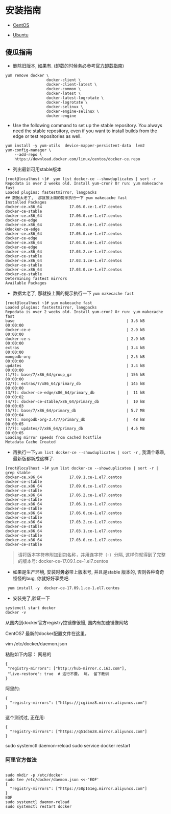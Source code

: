 ﻿安装指南
==

- [CentOS](https://docs.docker.com/engine/installation/linux/docker-ce/centos/)

- [Ubuntu](https://docs.docker.com/engine/installation/linux/docker-ce/ubuntu/)

傻瓜指南
--

- 删除旧版本, 如果有.  (卸载的时候务必参考[官方卸载指南](https://docs.docker.com/engine/installation/linux/docker-ce/centos/))

```
yum remove docker \
                  docker-client \
                  docker-client-latest \
                  docker-common \
                  docker-latest \
                  docker-latest-logrotate \
                  docker-logrotate \
                  docker-selinux \
                  docker-engine-selinux \
                  docker-engine
```
- Use the following command to set up the stable repository. You always need the stable repository, even if you want to install builds from the edge or test repositories as well.

```
yum install -y yum-utils  device-mapper-persistent-data  lvm2
yum-config-manager \
    --add-repo \
    https://download.docker.com/linux/centos/docker-ce.repo
```

- 列出最新可用stable版本

```
[root@localhost ~]#  yum list docker-ce --showduplicates | sort -r
Repodata is over 2 weeks old. Install yum-cron? Or run: yum makecache fast
Loaded plugins: fastestmirror, langpacks
## 数据太老了,  那就按上面的提示执行一下 yum makecache fast
Installed Packages
docker-ce.x86_64            17.06.0.ce-1.el7.centos             docker-ce-stable
docker-ce.x86_64            17.06.0.ce-1.el7.centos             docker-ce-edge
docker-ce.x86_64            17.06.0.ce-1.el7.centos             @docker-ce-edge
docker-ce.x86_64            17.05.0.ce-1.el7.centos             docker-ce-edge
docker-ce.x86_64            17.04.0.ce-1.el7.centos             docker-ce-edge
docker-ce.x86_64            17.03.2.ce-1.el7.centos             docker-ce-stable
docker-ce.x86_64            17.03.1.ce-1.el7.centos             docker-ce-stable
docker-ce.x86_64            17.03.0.ce-1.el7.centos             docker-ce-stable
Determining fastest mirrors
Available Packages
```
- 数据太老了,  那就按上面的提示执行一下 ``` yum makecache fast ```

```
[root@localhost ~]# yum makecache fast
Loaded plugins: fastestmirror, langpacks
Repodata is over 2 weeks old. Install yum-cron? Or run: yum makecache fast
base                                                 | 3.6 kB  00:00:00
docker-ce-e                                          | 2.9 kB  00:00:00
docker-ce-s                                          | 2.9 kB  00:00:00
extras                                               | 3.4 kB  00:00:00
mongodb-org                                          | 2.5 kB  00:00:00
updates                                              | 3.4 kB  00:00:00
(1/7): base/7/x86_64/group_gz                        | 156 kB  00:00:00
(2/7): extras/7/x86_64/primary_db                    | 145 kB  00:00:00
(3/7): docker-ce-edge/x86_64/primary_db              |  11 kB  00:00:02
(4/7): docker-ce-stable/x86_64/primary_db            |  10 kB  00:00:03
(5/7): base/7/x86_64/primary_db                      | 5.7 MB  00:00:04
(6/7): mongodb-org-3.4/7/primary_db                  |  48 kB  00:00:05
(7/7): updates/7/x86_64/primary_db                   | 4.6 MB  00:00:05
Loading mirror speeds from cached hostfile
Metadata Cache Created
```
- 再执行一下``` yum list docker-ce --showduplicates | sort -r ``` ,  我滴个乖乖, 最新版都新成这样了.

```
[root@localhost ~]# yum list docker-ce --showduplicates | sort -r | grep stable
docker-ce.x86_64            17.09.1.ce-1.el7.centos             docker-ce-stable
docker-ce.x86_64            17.09.0.ce-1.el7.centos             docker-ce-stable
docker-ce.x86_64            17.06.2.ce-1.el7.centos             docker-ce-stable
docker-ce.x86_64            17.06.1.ce-1.el7.centos             docker-ce-stable
docker-ce.x86_64            17.06.0.ce-1.el7.centos             docker-ce-stable
docker-ce.x86_64            17.03.2.ce-1.el7.centos             docker-ce-stable
docker-ce.x86_64            17.03.1.ce-1.el7.centos             docker-ce-stable
docker-ce.x86_64            17.03.0.ce-1.el7.centos             docker-ce-stable

```
> 请将版本字符串附加到包名称，并用连字符（-）分隔, 这样你就得到了完整的版本号:  docker-ce-17.09.1.ce-1.el7.centos 

- 如果是生产环境, 安装时**务必**带上版本号, 并且是stable 版本的, 否则各种奇奇怪怪的bug, 你就好好享受吧.

```
 yum install -y  docker-ce-17.09.1.ce-1.el7.centos
```

- 安装完了,验证一下

```
systemctl start docker
docker -v 
```

从国内到docker官方registry拉镜像很慢, 国内有加速镜像网站

CentOS7 最新的docker配置文件在这里。

vim /etc/docker/daemon.json

粘贴如下内容：
网易的

```
{
 "registry-mirrors": ["http://hub-mirror.c.163.com"],
 "live-restore": true  # 这行不要， 坑， 留下教训
}
```
阿里的:

```
{
  "registry-mirrors": ["https://jcgiimz8.mirror.aliyuncs.com"]
}
```
这个测试过, 正在用:
```
{
  "registry-mirrors": ["https://q51d5nz8.mirror.aliyuncs.com"]
}
```

sudo systemctl daemon-reload
sudo service docker restart	

### 阿里官方做法		  

```

sudo mkdir -p /etc/docker
sudo tee /etc/docker/daemon.json <<-'EOF'
{
  "registry-mirrors": ["https://58p161eg.mirror.aliyuncs.com"]
}
EOF
sudo systemctl daemon-reload
sudo systemctl restart docker

```